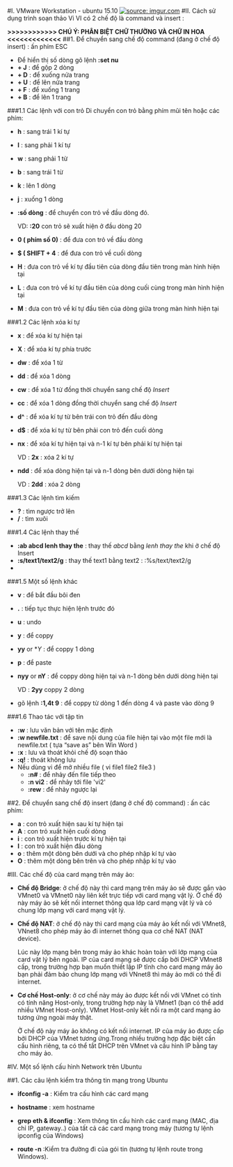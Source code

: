 #I. VMware Workstation - ubuntu 15.10
<a href="http://imgur.com/lIPGbTW"><img src="http://i.imgur.com/lIPGbTW.png" title="source: imgur.com" /></a>
#II. Cách sử dụng trình soạn thảo Vi
VI có 2 chế độ là command và insert :

**>>>>>>>>>>>> CHÚ Ý: PHÂN BIỆT CHỮ THƯỜNG VÀ CHỮ IN HOA <<<<<<<<<<<<<**
##1. Để chuyển sang chế độ command (đang ở chế độ insert) : ấn phím ESC
- Để hiển thị số dòng gõ lệnh **:set nu**
- **<SHIFT> + J** : để gộp 2 dòng
- **<CTRL> + D** : để xuống nửa trang
- **<CTRL> + U** : để lên nửa trang
- **<CTRL> + F** : để xuống 1 trang
- **<CTRL> + B** : để lên 1 trang

###1.1 Các lệnh với con trỏ
Di chuyển con trỏ bằng phím mũi tên hoặc các phím:
  + **h** : sang trái 1 kí tự
  + **l** : sang phải 1 kí tự
  + **w** : sang phải 1 từ
  + **b** : sang trái 1 từ
  + **k** : lên 1 dòng
  + **j** : xuống 1 dòng
  + **:số dòng** : để chuyển con trỏ về đầu dòng đó.

      VD:   **:20** con trỏ sẽ xuất hiện ở đầu dòng 20
  + **0 ( phím số 0)** : để đưa con trỏ về đầu dòng
  + **$ ( SHIFT + 4**  : để đưa con trỏ về cuối dòng
  + **H** : đưa con trỏ về kí tự đầu tiên của dòng đầu tiên trong màn hình hiện tại
  + **L** : đưa con trỏ về kí tự đầu tiên của dòng cuối cùng trong màn hình hiện tại
  + **M** : đưa con trỏ về kí tự đầu tiên của dòng giữa trong màn hình hiện tại

###1.2 Các lệnh xóa kí tự
- **x**   : để xóa kí tự hiện tại
- **X**   : để xóa kí tự phía trước
- **dw**  : để xóa 1 từ
- **dd**  : để xóa 1 dòng
- **cw**  : để xóa 1 từ đồng thời chuyển sang chế độ *Insert*
- **cc**  : để xóa 1 dòng đồng thời chuyển sang chế độ *Insert*
- **d^**  : để xóa kí tự từ bên trái con trỏ đến đầu dòng
- **d$**  : để xóa kí tự từ bên phải con trỏ đến cuối dòng
- **nx**  : để xóa  kí tự hiện tại và n-1 kí tự bên phải kí tự hiện tại

    VD : **2x** : xóa 2 kí tự
- **ndd** : để xóa dòng hiện tại và n-1 dòng bên dưới dòng hiện tại
 
    VD : **2dd** : xóa 2 dòng

###1.3 Các lệnh tìm kiếm
- **?** : tìm ngược trở lên
- **/** : tìm xuôi

###1.4 Các lệnh thay thế
- **:ab abcd lenh thay the** : thay thế *abcd* bằng *lenh thay the* khi ở chế độ Insert 
- **:s/text1/text2/g** :  thay thế text1 bằng text2 : :%s/text/text2/g
- 

###1.5 Một số lệnh khác
- **v** : để bắt đầu bôi đen
- **.** : tiếp tục thực hiện lệnh trước đó
- **u** : undo
- **y** : để coppy
- **yy** or **Y* : để coppy 1 dòng
- **p** : để paste
- **nyy** or **nY** : để coppy dòng hiện tại và n-1 dòng bên dưới dòng hiện tại

   VD : **2yy** coppy 2 dòng
- gõ lệnh **:1,4t 9** : để coppy từ dòng 1 đến dòng 4 và paste vào dòng 9

###1.6 Thao tác với tập tin
- **:w** :  lưu văn bản với tên mặc định
- **:w newfile.txt** : để save nội dung của file hiện tại vào một file mới là newfile.txt ( tựa “save as” bên Win Word )
- **:x** : lưu và thoát khỏi chế độ soạn thảo
- **:q!** : thoát không lưu
- Nếu dùng vi để mở nhiều file ( vi file1 file2 file3 )
  + **:n#** : để nhảy đến file tiếp theo
  + **:n vi2** : để nhảy tới file 'vi2'
  + **:rew** : để nhảy ngược lại

##2. Để chuyển sang chế độ insert (đang ở chế độ command) : ấn các phím:
  + **a** : con trỏ xuất hiện sau kí tự hiện tại
  + **A** : con trỏ xuất hiện cuối dòng
  + **i** : con trỏ xuất hiện trước kí tự hiện tại
  + **I** : con trỏ xuất hiện đầu dòng
  + **o** : thêm một dòng bên dưới và cho phép nhập kí tự vào
  + **O** : thêm một dòng bên trên và cho phép nhập kí tự vào

#III. Các chế độ của card mạng trên máy ảo:

* **Chế độ Bridge**: ở chế độ này thì card mạng trên máy ảo sẽ được gắn vào VMnet0 và VMnet0 này liên kết trực tiếp với card mạng vật lý. Ở chế độ này máy ảo sẽ kết nối internet thông qua lớp card mạng vật lý và có chung lớp mạng với card mạng vật lý.

* **Chế độ NAT**: ở chế độ này thì card mạng của máy ảo kết nối với VMnet8, VNnet8 cho phép máy ảo đi internet thông qua cơ chế NAT (NAT device).

	Lúc này lớp mạng bên trong máy ảo khác hoàn toàn với lớp mạng của card vật lý bên ngoài. IP của card mạng sẽ được cấp bởi DHCP VMnet8 cấp, trong trường hợp bạn muốn thiết lập IP tĩnh cho card mạng máy ảo bạn phải đảm bảo chung lớp mạng với VNnet8 thì máy ảo mới có thể đi internet.

* **Cơ chế Host-only**: ở cơ chế này máy ảo được kết nối với VMnet có tính có tính năng Host-only, trong trường hợp này là VMnet1 (bạn có thể add nhiều VMnet Host-only). VMnet Host-only kết nối ra một card mạng ảo tương ứng ngoài máy thật.

	Ở chế độ này máy ảo không có kết nối internet. IP của máy ảo được cấp bởi DHCP của VMnet tương ứng.Trong nhiều trường hợp đặc biệt cần cấu hình riêng, ta có thể tắt DHCP trên VMnet và cấu hình IP bằng tay cho máy ảo.

#IV. Một số lệnh cấu hình Network trên Ubuntu

##1. Các câu lệnh kiểm tra thông tin mạng trong Ubuntu

- **ifconfig -a** : Kiểm tra cấu hình các card mạng
- **hostname** :  xem hostname 
- **grep eth & ifconfig** : Xem thông tin cấu hình các card mạng (MAC, địa chỉ IP, gateway..)  của tất cả các card mạng trong máy (tương tự lệnh ipconfig của Windows)
  
- **route -n** :Kiểm tra đường đi của gói tin (tương tự lệnh route trong Windows).
